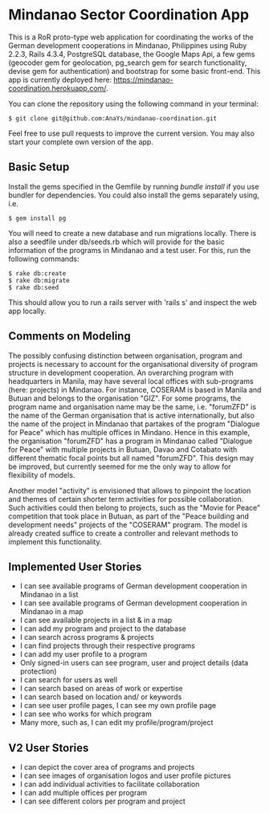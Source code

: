 # Mindanao Sector Coordination App

This is a RoR proto-type web application for coordinating the works of the German development cooperations in Mindanao, Philippines using Ruby 2.2.3, Rails 4.3.4, PostgreSQL database, the Google Maps Api, a few gems (geocoder gem for geolocation, pg_search gem for search functionality, devise gem for authentication) and bootstrap for some basic front-end. This app is currently deployed here: https://mindanao-coordination.herokuapp.com/.

You can clone the repository using the following command in your terminal:

```
$ git clone git@github.com:AnaYs/mindanao-coordination.git
```
Feel free to use pull requests to improve the current version. You may also start your complete own version of the app.


## Basic Setup

Install the gems specified in the Gemfile by running *bundle install* if you use bundler for dependencies. You could also install the gems separately using, i.e.

```
$ gem install pg
```

You will need to create a new database and run migrations locally. There is also a seedfile under db/seeds.rb which will provide for the basic information of the programs in Mindanao and a test user. For this, run the following commands:

```
$ rake db:create
$ rake db:migrate
$ rake db:seed
```
This should allow you to run a rails server with 'rails s' and inspect the web app locally.

## Comments on Modeling
The possibly confusing distinction between organisation, program and projects is necessary to account for the organisational diversity of program structure in development cooperation. An overarching program with headquarters in Manila, may have several local offices with sub-programs (here: projects) in Mindanao. For instance, COSERAM is based in Manila and Butuan and belongs to the organisation "GIZ". For some programs, the program name and organisation name may be the same, i.e. "forumZFD" is the name of the German organisation that is active internationally, but also the name of the project in Mindanao that partakes of the program "Dialogue for Peace" which has multiple offices in Mindano. Hence in this example, the organisation "forumZFD" has a program in Mindanao called "Dialogue for Peace" with multiple projects in Butuan, Davao and Cotabato with different thematic focal points but all named "forumZFD". This design may be improved, but currently seemed for me the only way to allow for flexibility of models.

Another model "activity" is envisioned that allows to pinpoint the location and themes of certain shorter term activities for possible collaboration. Such activities could then belong to projects, such as the "Movie for Peace" competition that took place in Butuan, as part of the "Peace building and development needs" projects of the "COSERAM" program. The model is already created suffice to create a controller and relevant methods to implement this functionality.

## Implemented User Stories
- I can see available programs of German development cooperation in Mindanao in a list
- I can see available programs of German development cooperation in Mindanao in a map
- I can see available projects in a list & in a map
- I can add my program and project to the database
- I can search across programs & projects
- I can find projects through their respective programs
- I can add my user profile to a program
- Only signed-in users can see program, user and project details (data protection)
- I can search for users as well
- I can search based on areas of work or expertise
- I can search based on location and/ or keywords
- I can see user profile pages, I can see my own profile page
- I can see who works for which program
- Many more, such as, I can edit my profile/program/project

## V2 User Stories
- I can depict the cover area of programs and projects
- I can see images of organisation logos and user profile pictures
- I can add individual activities to facilitate collaboration
- I can add multiple offices per program
- I can see different colors per program and project

